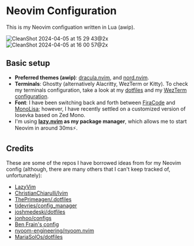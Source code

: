 # Neovim Configuration

This is my Neovim configuation written in Lua (awip).

![CleanShot 2024-04-05 at 15 29 43@2x](https://github.com/idr4n/nvim-lua/assets/20104703/d2c62063-96ba-4bdd-8843-d4d18ab6b8ae)
![CleanShot 2024-04-05 at 16 00 57@2x](https://github.com/idr4n/nvim-lua/assets/20104703/3732ccdd-bf76-4b04-a371-f3db25b2c526)

## Basic setup

- **Preferred themes (awip)**: [dracula.nvim](https://github.com/Mofiqul/dracula.nvim), and [nord.nvim](https://github.com/gbprod/nord.nvim).
- **Terminals**: Ghostty (alternatively Alacritty, WezTerm or Kitty). To check my terminals configuration, take a look at my [dotfiles](https://github.com/idr4n/.dotfiles) and my [WezTerm configuration](https://github.com/idr4n/wezterm).
- **Font**: I have been switching back and forth between [FiraCode](https://github.com/tonsky/FiraCode) and [MonoLisa](https://www.monolisa.dev/); however, I have recently settled on a customized version of Iosevka based on Zed Mono.
- I'm using **[lazy.nvim](https://github.com/folke/lazy.nvim) as my package manager**, which allows me to start Neovim in around 30ms⚡️.

## Credits

These are some of the repos I have borrowed ideas from for my Neovim config (although, there are many others that I can't keep tracked of, unfortunately):

- [LazyVim](https://github.com/LazyVim/LazyVim)
- [ChristianChiarulli/lvim](https://github.com/ChristianChiarulli/lvim)
- [ThePrimeagen/.dotfiles](https://github.com/ThePrimeagen/.dotfiles)
- [tjdevries/config_manager](https://github.com/tjdevries/config_manager)
- [joshmedeski/dotfiles](https://github.com/joshmedeski/dotfiles)
- [jonhoo/configs](https://github.com/jonhoo/configs)
- [Ben Frain's config](https://gist.github.com/benfrain/97f2b91087121b2d4ba0dcc4202d252f)
- [nyoom-engineering/nyoom.nvim](https://github.com/nyoom-engineering/nyoom.nvim)
- [MariaSolOs/dotfiles](https://github.com/MariaSolOs/dotfiles)
